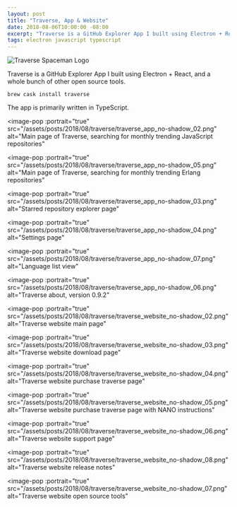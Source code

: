 ```yaml
---
layout: post
title: "Traverse, App & Website"
date: 2018-08-06T10:00:00 -08:00
excerpt: "Traverse is a GitHub Explorer App I built using Electron + React, and a whole bunch of other open source tools."
tags: electron javascript typescript
---
```


![Traverse Spaceman Logo](/assets/posts/2018/08/traverse/pointing.png)

Traverse is a GitHub Explorer App I built using Electron + React, and a whole bunch of other open source tools.

```
brew cask install traverse
```

The app is primarily written in TypeScript.

<image-pop
    :portrait="true"
    src="/assets/posts/2018/08/traverse/traverse_app_no-shadow_02.png"
    alt="Main page of Traverse, searching for monthly trending JavaScript repositories"
></image-pop>
<image-pop
    :portrait="true"
    src="/assets/posts/2018/08/traverse/traverse_app_no-shadow_05.png"
    alt="Main page of Traverse, searching for monthly trending Erlang repositories"
></image-pop>
<image-pop
    :portrait="true"
    src="/assets/posts/2018/08/traverse/traverse_app_no-shadow_03.png"
    alt="Starred repository explorer page"
></image-pop>
<image-pop
    :portrait="true"
    src="/assets/posts/2018/08/traverse/traverse_app_no-shadow_04.png"
    alt="Settings page"
></image-pop>
<image-pop
    :portrait="true"
    src="/assets/posts/2018/08/traverse/traverse_app_no-shadow_07.png"
    alt="Language list view"
></image-pop>
<image-pop
    :portrait="true"
    src="/assets/posts/2018/08/traverse/traverse_app_no-shadow_06.png"
    alt="Traverse about, version 0.9.2"
></image-pop>
<image-pop
    :portrait="true"
    src="/assets/posts/2018/08/traverse/traverse_website_no-shadow_02.png"
    alt="Traverse website main page"
></image-pop>
<image-pop
    :portrait="true"
    src="/assets/posts/2018/08/traverse/traverse_website_no-shadow_03.png"
    alt="Traverse website download page"
></image-pop>
<image-pop
    :portrait="true"
    src="/assets/posts/2018/08/traverse/traverse_website_no-shadow_04.png"
    alt="Traverse website purchase traverse page"
></image-pop>
<image-pop
    :portrait="true"
    src="/assets/posts/2018/08/traverse/traverse_website_no-shadow_05.png"
    alt="Traverse website purchase traverse page with NANO instructions"
></image-pop>
<image-pop
    :portrait="true"
    src="/assets/posts/2018/08/traverse/traverse_website_no-shadow_06.png"
    alt="Traverse website support page"
></image-pop>
<image-pop
    :portrait="true"
    src="/assets/posts/2018/08/traverse/traverse_website_no-shadow_08.png"
    alt="Traverse website release notes"
></image-pop>
<image-pop
    :portrait="true"
    src="/assets/posts/2018/08/traverse/traverse_website_no-shadow_07.png"
    alt="Traverse website open source tools"
></image-pop>
